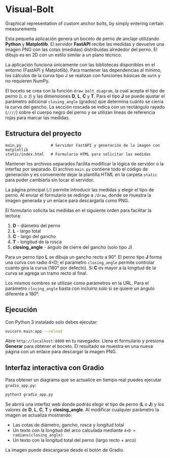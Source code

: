 # Visual-Bolt
Graphical representation of custom anchor bolts, by simply entering certain measurements

Esta pequeña aplicación genera un boceto de perno de anclaje utilizando **Python** y **Matplotlib**. El servidor **FastAPI** recibe las medidas y devuelve una imagen PNG con las cotas (medidas) distribuídas alrededor del perno. El dibujo es en 2D con un estilo similar a un plano técnico.

La aplicación funciona únicamente con las bibliotecas disponibles en el entorno (FastAPI y Matplotlib). Para mantener las dependencias al mínimo, los cálculos de la curva tipo J se realizan con funciones básicas de `math` y no requieren NumPy.

El boceto se crea con la función `draw_bolt_diagram`, la cual acepta el tipo de perno (`L` o `J`) y las dimensiones **D**, **L**, **C** y **T**. Para el tipo **J** se puede ajustar el parámetro adicional `closing_angle` (grados) que determina cuánto se cierra la curva del gancho. La sección roscada se indica con un rectángulo rayado (`////`) sobre el cuerpo negro del perno y se utilizan líneas de referencia rojas para marcar las medidas.

## Estructura del proyecto

```
main.py             # Servidor FastAPI y generación de la imagen con matplotlib
static/index.html   # Formulario HTML para solicitar las medidas
```

Mantener los archivos separados facilita modificar la lógica de servidor o la interfaz por separado. El archivo `main.py` contiene todo el código de generación y es conveniente dejar la plantilla HTML en la carpeta `static` para poder cambiarla sin tocar el servidor.

La página principal (`/`) permite introducir las medidas y elegir el tipo de perno. Al enviar el formulario se redirige a `/draw`, donde se muestra la imagen generada y un enlace para descargarla como PNG.

El formulario solicita las medidas en el siguiente orden para facilitar la lectura:

1. **D** - diámetro del perno
2. **L** - largo total
3. **C** - largo del gancho
4. **T** - longitud de la rosca
5. **closing_angle** - ángulo de cierre del gancho (solo tipo J)

Para un perno tipo **L** se dibuja un gancho recto a 90°. El perno tipo **J** forma una curva con radio 4×D; el parámetro `closing_angle` permite controlar cuánto gira la curva (180° por defecto). Si **C** es mayor a la longitud de la curva se agrega un tramo recto al final.

Los mismos nombres se utilizan como parámetros en la URL.
Para el parámetro `closing_angle` basta con incluirlo solo si se quiere un ángulo diferente a 180°.

## Ejecución

Con Python 3 instalado solo debes ejecutar:

```bash
uvicorn main:app --reload
```

Abre `http://localhost:8000` en tu navegador. Llena el formulario y presiona **Generar** para obtener el boceto. El resultado se muestra en una nueva página con un enlace para descargar la imagen PNG.

## Interfaz interactiva con Gradio

Para obtener un diagrama que se actualice en tiempo real puedes ejecutar `gradio_app.py`:

```bash
python3 gradio_app.py
```

Se abrirá una interfaz web donde podrás elegir el tipo de perno (**L** o **J**) y los valores de **D**, **L**, **C**, **T** y **closing_angle**. Al modificar cualquier parámetro la imagen se actualiza mostrando:

- Las cotas de diámetro, gancho, rosca y longitud total
- Un texto con la longitud del arco calculada mediante `4×D × radians(closing_angle)`
- Un texto con la longitud total del perno (largo recto + arco)

La imagen puede descargarse desde el botón de Gradio.